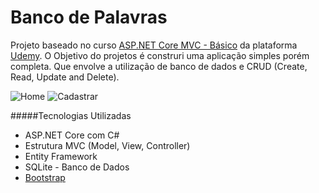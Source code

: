 # Banco de Palavras

Projeto baseado no curso [ASP.NET Core MVC - Básico](https://www.udemy.com/share/101EOoBkEbc1laRXQ=/ "ASP.NET Core MVC - Básico") da plataforma [Udemy](https://www.udemy.com/). O Objetivo do projetos é construri uma aplicação simples porém completa. Que envolve a utilização de banco de dados e CRUD (Create, Read, Update and Delete).

![Home](https://raw.github.com/leonardomundims/banco-de-palavras/master/img-readme/home.png) ![Cadastrar](https://raw.github.com/leonardomundims/banco-de-palavras/master/img-readme/palavras-index.png)

#####Tecnologias Utilizadas
- ASP.NET Core com C#
- Estrutura MVC (Model, View, Controller)
- Entity Framework
- SQLite - Banco de Dados
- [Bootstrap](https://getbootstrap.com/)
